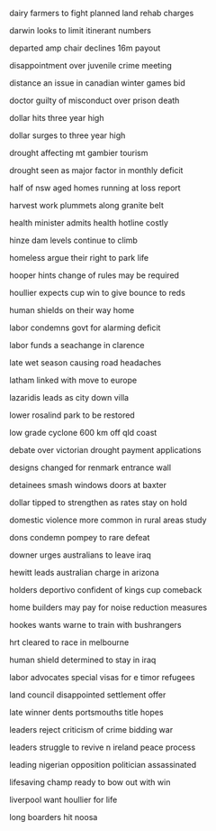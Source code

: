 dairy farmers to fight planned land rehab charges

darwin looks to limit itinerant numbers

departed amp chair declines 16m payout

disappointment over juvenile crime meeting

distance an issue in canadian winter games bid

doctor guilty of misconduct over prison death

dollar hits three year high

dollar surges to three year high

drought affecting mt gambier tourism

drought seen as major factor in monthly deficit

half of nsw aged homes running at loss report

harvest work plummets along granite belt

health minister admits health hotline costly

hinze dam levels continue to climb

homeless argue their right to park life

hooper hints change of rules may be required

houllier expects cup win to give bounce to reds

human shields on their way home

labor condemns govt for alarming deficit

labor funds a seachange in clarence

late wet season causing road headaches

latham linked with move to europe

lazaridis leads as city down villa

lower rosalind park to be restored

low grade cyclone 600 km off qld coast

debate over victorian drought payment applications

designs changed for renmark entrance wall

detainees smash windows doors at baxter

dollar tipped to strengthen as rates stay on hold

domestic violence more common in rural areas study

dons condemn pompey to rare defeat

downer urges australians to leave iraq

hewitt leads australian charge in arizona

holders deportivo confident of kings cup comeback

home builders may pay for noise reduction measures

hookes wants warne to train with bushrangers

hrt cleared to race in melbourne

human shield determined to stay in iraq

labor advocates special visas for e timor refugees

land council disappointed settlement offer

late winner dents portsmouths title hopes

leaders reject criticism of crime bidding war

leaders struggle to revive n ireland peace process

leading nigerian opposition politician assassinated

lifesaving champ ready to bow out with win

liverpool want houllier for life

long boarders hit noosa

